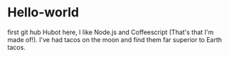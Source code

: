 # Hello-world
first git hub
Hubot here, I like Node.js and Coffeescript (That's that I'm made of!).
I've had tacos on the moon and find them far superior to Earth tacos.
